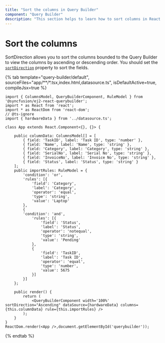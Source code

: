 ```yaml
---
title: "Sort the columns in Query Builder"
component: "Query Builder"
description: "This section helps to learn how to sort columns in React QueryBuilder Component."
---
```


# Sort the columns

SortDirection allows you to sort the columns bounded to the Query Builder to view the columns by ascending or descending order. You should set the [`sortDirection`](https://ej2.syncfusion.com/react/documentation/api/query-builder/#sortdirection) property to sort the fields.

{% tab template="query-builder/default", sourceFiles="app/**/*.tsx,index.html,datasource.ts", isDefaultActive=true, compileJsx=true %}

```tsx
import { ColumnsModel, QueryBuilderComponent, RuleModel } from '@syncfusion/ej2-react-querybuilder';
import * as React from 'react';
import * as ReactDom from 'react-dom';
// @ts-ignore
import { hardwareData } from '../datasource.ts';

class App extends React.Component<{}, {}> {

    public columnData: ColumnsModel[] = [
        { field: 'TaskID', label: 'Task ID', type: 'number' },
        { field: 'Name', label: 'Name', type: 'string' },
        { field: 'Category', label: 'Category', type: 'string' },
        { field: 'SerialNo', label: 'Serial No', type: 'string' },
        { field: 'InvoiceNo', label: 'Invoice No', type: 'string' },
        { field: 'Status', label: 'Status', type: 'string' }
    ];
    public importRules: RuleModel = {
        'condition': 'or',
        'rules': [{
            'field': 'Category',
            'label': 'Category',
            'operator': 'equal',
            'type': 'string',
            'value': 'Laptop'
        },
        {
        'condition': 'and',
            'rules': [{
                'field': 'Status',
                'label': 'Status',
                'operator': 'notequal',
                'type': 'string',
                'value': 'Pending'
            },
            {
                'field': 'TaskID',
                'label': 'Task ID',
                'operator': 'equal',
                'type': 'number',
                'value': 5675
            }]
        }]
    };

    public render() {
        return (
            <QueryBuilderComponent width='100%' sortDirection="Ascending" dataSource={hardwareData} columns={this.columnData} rule={this.importRules} />
        );
    }
}
ReactDom.render(<App />,document.getElementById('querybuilder'));
```

{% endtab %}